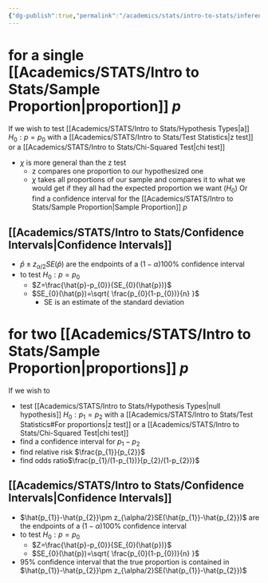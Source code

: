 ```yaml
---
{"dg-publish":true,"permalink":"/academics/stats/intro-to-stats/inference-for-proportions/","created":"2024-04-01T13:28:36.177-04:00","updated":"2025-07-07T17:21:02.367-04:00"}
---
```


# for a single [[Academics/STATS/Intro to Stats/Sample Proportion\|proportion]] $p$
If we wish to test [[Academics/STATS/Intro to Stats/Hypothesis Types\|a]] $H_{0}:p=p_{0}$ with a [[Academics/STATS/Intro to Stats/Test Statistics\|z test]] or a [[Academics/STATS/Intro to Stats/Chi-Squared Test\|chi test]]
- $\chi$ is more general than the z test
	- z compares one proportion to our hypothesized one
	- $\chi$ takes all proportions of our sample and compares it to what we would get if they all had the expected proportion we want ($H_{0}$)
Or find a confidence interval for the [[Academics/STATS/Intro to Stats/Sample Proportion\|Sample Proportion]] $p$
## [[Academics/STATS/Intro to Stats/Confidence Intervals\|Confidence Intervals]]
- $\hat{p}\pm z_{\alpha/2}SE(\hat{p})$ are the endpoints of a $(1-\alpha)100\%$ confidence interval
- to test $H_{0}:p=p_{0}$
	- $Z=\frac{\hat{p}-p_{0}}{SE_{0}(\hat{p})}$ 
	- $SE_{0}(\hat{p})=\sqrt{ \frac{p_{0}(1-p_{0})}{n} }$ 
		- SE is an estimate of the standard deviation
# for two [[Academics/STATS/Intro to Stats/Sample Proportion\|proportions]] $p$
If we wish to 
- test [[Academics/STATS/Intro to Stats/Hypothesis Types\|null hypothesis]]  $H_{0}:p_{1}=p_{2}$ with a [[Academics/STATS/Intro to Stats/Test Statistics#For proportions\|z test]] or a [[Academics/STATS/Intro to Stats/Chi-Squared Test\|chi test]]
- find a confidence interval for $p_{1}-p_{2}$
- find relative risk $\frac{p_{1}}{p_{2}}$
- find odds ratio$\frac{p_{1}/(1-p_{1})}{p_{2}/(1-p_{2})}$
## [[Academics/STATS/Intro to Stats/Confidence Intervals\|Confidence Intervals]]
- $\hat{p_{1}}-\hat{p_{2}}\pm z_{\alpha/2}SE(\hat{p_{1}}-\hat{p_{2}})$ are the endpoints of a $(1-\alpha)100\%$ confidence interval
- to test $H_{0}:p=p_{0}$
	- $Z=\frac{\hat{p}-p_{0}}{SE_{0}(\hat{p})}$ 
	- $SE_{0}(\hat{p})=\sqrt{ \frac{p_{0}(1-p_{0})}{n} }$ 
- 95% confidence interval that the true proportion is contained in $\hat{p_{1}}-\hat{p_{2}}\pm z_{\alpha/2}SE(\hat{p_{1}}-\hat{p_{2}})$